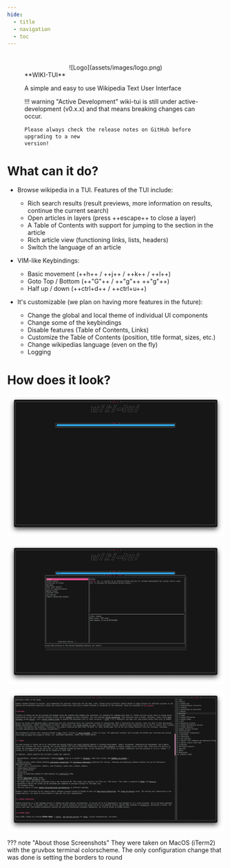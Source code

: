 ```yaml
---
hide:
  - title
  - navigation
  - toc
---
```


#

<figure markdown>
<center>
![Logo](assets/images/logo.png)
</center>

  <figcaption markdown>
**WIKI-TUI**

A simple and easy to use Wikipedia Text User Interface

!!! warning "Active Development"
    wiki-tui is still under active-development (v0.x.x) and that means breaking 
    changes can occur. 

    Please always check the release notes on GitHub before upgrading to a new 
    version!
  </figcaption>
</figure>

# What can it do?

- Browse wikipedia in a TUI. Features of the TUI include:

    - Rich search results (result previews, more information on results,
      continue the current search)
    - Open articles in layers (press ++escape++ to close a layer)
    - A Table of Contents with support for jumping to the section in the
      article
    - Rich article view (functioning links, lists, headers)
    - Switch the language of an article

- VIM-like Keybindings:
    
    - Basic movement (++h++ / ++j++ / ++k++ / ++l++)
    - Goto Top / Bottom (++"G"++ / ++"g"++ ++"g"++)
    - Half up / down (++ctrl+d++ / ++ctrl+u++)

- It's customizable (we plan on having more features in the future):

    - Change the global and local theme of individual UI components
    - Change some of the keybindings
    - Disable features (Table of Contents, Links)
    - Customize the Table of Contents (position, title format, sizes, etc.)
    - Change wikipedias language (even on the fly)
    - Logging

# How does it look?

![Preview-1](assets/images/preview-1.png)

![Preview-2](assets/images/preview-2.png)

![Preview-3](assets/images/preview-3.png)

??? note "About those Screenshots"
    They were taken on MacOS (iTerm2) with the gruvbox terminal colorscheme. 
    The only configuration change that was done is setting the borders to round

